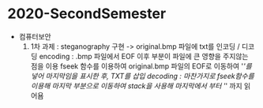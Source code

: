# 2020-SecondSemester
- 컴퓨터보안
  1. 1차 과제 : steganography 구현
    -> original.bmp 파일에 txt를 인코딩 / 디코딩
        encoding : .bmp 파일에서 EOF 이후 부분이 파일에 큰 영향을 주지않는 점을 이용
        fseek 함수를 이용하여 original.bmp 파일의 EOF로 이동하여 '*'를 넣어 마지막임을 표시한 후, TXT를 삽입
        decoding : 마찬가지로 fseek함수를 이용해 마지막 부분으로 이동하여 stack을 사용해 마지막에서 부터 '*' 까지 읽어욤
